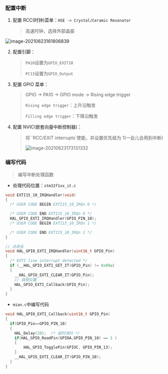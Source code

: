 <!--
title: 06-CubeIDE中断
sort:
-->

### 配置中断

1. 配置 RCC(时钟)菜单：`HSE -> Crystal/Ceramic Resonator`

   > 高速时钟，选择外部晶振

![image-20210623161806839](https://gitee.com/nmdfzf404/Image-hosting/raw/master/2021/image-20210623161806839.png)

2. 配置引脚：

   > `PA10`设置为`GPIO_EXIT10`
   >
   > `PC13`设置为`GPIO_Output`

3. 配置 GPIO 菜单：

   > GPIO -> PA10 -> GPIO mode -> Rising edge trigger
   >
   > `Rising edge trigger`：上升沿触发
   >
   > `Filling edge trigger`：下降沿触发

4. 配置 NVIC(嵌套向量中断控制器)：

   > 将``RCC/EXIT interrupts`使能，并设置优先级为 1(一会儿会用到中断)
   >
   > ![image-20210623173131332](https://gitee.com/nmdfzf404/Image-hosting/raw/master/2021/image-20210623173131332.png)

### 编写代码

> 编写中断处理函数

- 处理代码位置：`stm32f1xx_it.c`

```c
void EXTI15_10_IRQHandler(void)
{
  /* USER CODE BEGIN EXTI15_10_IRQn 0 */

  /* USER CODE END EXTI15_10_IRQn 0 */
  HAL_GPIO_EXTI_IRQHandler(GPIO_PIN_10);
  /* USER CODE BEGIN EXTI15_10_IRQn 1 */

  /* USER CODE END EXTI15_10_IRQn 1 */
}

// 点进去
void HAL_GPIO_EXTI_IRQHandler(uint16_t GPIO_Pin)
{
  /* EXTI line interrupt detected */
  if (__HAL_GPIO_EXTI_GET_IT(GPIO_Pin) != 0x00u)
  {
    __HAL_GPIO_EXTI_CLEAR_IT(GPIO_Pin);
    // 调用位置
    HAL_GPIO_EXTI_Callback(GPIO_Pin);
  }
}
```

- `mian.c`中编写代码

```c
void HAL_GPIO_EXTI_Callback(uint16_t GPIO_Pin)
{
  if(GPIO_Pin==GPIO_PIN_10)
  {
    HAL_Delay(20);	/* 延时消抖 */
    if(HAL_GPIO_ReadPin(GPIOA,GPIO_PIN_10) == 1 )
    {
    	HAL_GPIO_TogglePin(GPIOC, GPIO_PIN_13);
    }
    __HAL_GPIO_EXTI_CLEAR_IT(GPIO_PIN_10);
  }
}
```
